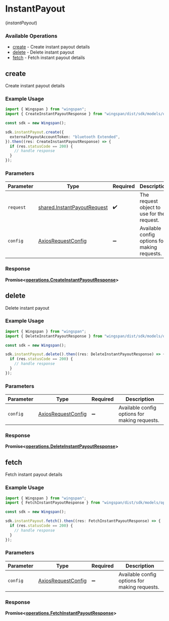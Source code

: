 # InstantPayout
(*instantPayout*)

### Available Operations

* [create](#create) - Create instant payout details
* [delete](#delete) - Delete instant payout
* [fetch](#fetch) - Fetch instant payout details

## create

Create instant payout details

### Example Usage

```typescript
import { Wingspan } from "wingspan";
import { CreateInstantPayoutResponse } from "wingspan/dist/sdk/models/operations";

const sdk = new Wingspan();

sdk.instantPayout.create({
  externalPayoutAccountToken: "bluetooth Extended",
}).then((res: CreateInstantPayoutResponse) => {
  if (res.statusCode == 200) {
    // handle response
  }
});
```

### Parameters

| Parameter                                                                  | Type                                                                       | Required                                                                   | Description                                                                |
| -------------------------------------------------------------------------- | -------------------------------------------------------------------------- | -------------------------------------------------------------------------- | -------------------------------------------------------------------------- |
| `request`                                                                  | [shared.InstantPayoutRequest](../../models/shared/instantpayoutrequest.md) | :heavy_check_mark:                                                         | The request object to use for the request.                                 |
| `config`                                                                   | [AxiosRequestConfig](https://axios-http.com/docs/req_config)               | :heavy_minus_sign:                                                         | Available config options for making requests.                              |


### Response

**Promise<[operations.CreateInstantPayoutResponse](../../models/operations/createinstantpayoutresponse.md)>**


## delete

Delete instant payout

### Example Usage

```typescript
import { Wingspan } from "wingspan";
import { DeleteInstantPayoutResponse } from "wingspan/dist/sdk/models/operations";

const sdk = new Wingspan();

sdk.instantPayout.delete().then((res: DeleteInstantPayoutResponse) => {
  if (res.statusCode == 200) {
    // handle response
  }
});
```

### Parameters

| Parameter                                                    | Type                                                         | Required                                                     | Description                                                  |
| ------------------------------------------------------------ | ------------------------------------------------------------ | ------------------------------------------------------------ | ------------------------------------------------------------ |
| `config`                                                     | [AxiosRequestConfig](https://axios-http.com/docs/req_config) | :heavy_minus_sign:                                           | Available config options for making requests.                |


### Response

**Promise<[operations.DeleteInstantPayoutResponse](../../models/operations/deleteinstantpayoutresponse.md)>**


## fetch

Fetch instant payout details

### Example Usage

```typescript
import { Wingspan } from "wingspan";
import { FetchInstantPayoutResponse } from "wingspan/dist/sdk/models/operations";

const sdk = new Wingspan();

sdk.instantPayout.fetch().then((res: FetchInstantPayoutResponse) => {
  if (res.statusCode == 200) {
    // handle response
  }
});
```

### Parameters

| Parameter                                                    | Type                                                         | Required                                                     | Description                                                  |
| ------------------------------------------------------------ | ------------------------------------------------------------ | ------------------------------------------------------------ | ------------------------------------------------------------ |
| `config`                                                     | [AxiosRequestConfig](https://axios-http.com/docs/req_config) | :heavy_minus_sign:                                           | Available config options for making requests.                |


### Response

**Promise<[operations.FetchInstantPayoutResponse](../../models/operations/fetchinstantpayoutresponse.md)>**

